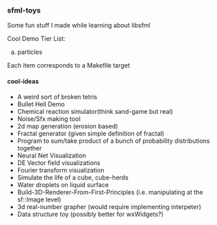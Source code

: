 ### sfml-toys
Some fun stuff I made while learning about libsfml

Cool Demo Tier List:
<ol type="a">
  <li>particles</li>
</ol>

Each item corresponds to a Makefile target

#### cool-ideas
- A weird sort of broken tetris
- Bullet Hell Demo
- Chemical reaction simulator(think sand-game but real)
- Noise/Sfx making tool
- 2d map generation (erosion based)
- Fractal generator (given simple definition of fractal)
- Program to sum/take product of a bunch of probability distributions together
- Neural Net Visualization
- DE Vector field visualizations
- Fourier transform visualization
- Simulate the life of a cube, cube-herds
- Water droplets on liquid surface
- Build-3D-Renderer-From-First-Principles (i.e. manipulating at the sf::Image level)
- 3d real-number grapher (would require implementing interpeter)
- Data structure toy (possibly better for wxWidgets?)
